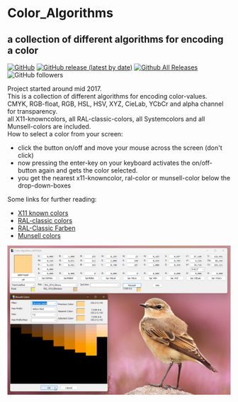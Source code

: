 # Color_Algorithms  
## a collection of different algorithms for encoding a color  

[![GitHub](https://img.shields.io/github/license/OlimilO1402/Color_Algorithms?style=plastic)](https://github.com/OlimilO1402/Color_Algorithms/blob/master/LICENSE) 
[![GitHub release (latest by date)](https://img.shields.io/github/v/release/OlimilO1402/Color_Algorithms?style=plastic)](https://github.com/OlimilO1402/Color_Algorithms/releases/latest)
[![Github All Releases](https://img.shields.io/github/downloads/OlimilO1402/Color_Algorithms/total.svg)](https://github.com/OlimilO1402/Color_Algorithms/releases/download/v2025.08.24/ColorAlgos_v2025.08.24.zip)
![GitHub followers](https://img.shields.io/github/followers/OlimilO1402?style=social)

Project started around mid 2017.  
This is a collection of different algorithms for encoding color-values.  
CMYK, RGB-float, RGB, HSL, HSV, XYZ, CieLab, YCbCr and alpha channel for transparency.  
all X11-knowncolors, all RAL-classic-colors, all Systemcolors and all Munsell-colors are included.  
How to select a color from your screen:  
* click the button on/off and move your mouse across the screen (don't click)  
* now pressing the enter-key on your keyboard activates the on/off-button again and gets the color selected.  
* you get the nearest x11-knowncolor, ral-color or munsell-color below the drop-down-boxes  
  
Some links for further reading:  
* [X11 known colors](https://en.wikipedia.org/wiki/X11_color_names)  
* [RAL-classic colors](https://en.wikipedia.org/wiki/RAL_colour_standard)  
* [RAL-Classic Farben](https://de.wikipedia.org/wiki/RAL-Farbe)  
* [Munsell colors](https://en.wikipedia.org/wiki/Munsell_color_system)  
  
![ColorAlgos Image](Resources/ColorAlgos.png "ColorAlgos Image")